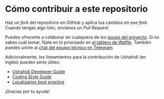 # Cómo contribuir a este repositorio

Haz un _fork_ del repositorio en GitHub y aplica tus cambios en ese _fork_. Cuando tengas algo listo, envíanos un _Pull Request_.

Puedes ofrecerte a colaborar en cualquiera de los [_issues_ del proyecto](https://github.com/desastre-ecuador/mapa.desastre.ec/issues). Si no sabes cuál tomar, fíjate en lo priorizado en [el tablero de Waffle](https://waffle.io/desastre-ecuador/mapa.desastre.ec/join). También puedes unirte al [chat del equipo técnico en Telegram](https://telegram.me/joinchat/AbmN-wcPvovTZcL0Lpr14Q).

Adicionalmente, los lineamientos para la contribución de Ushahidi (en inglés) pueden serte útiles:
  * [Ushahidi Developer Guide](https://wiki.ushahidi.com/display/WIKI/Ushahidi+v2.X+Developer+Guide)
  * [Coding Style Guide](https://wiki.ushahidi.com/display/WIKI/Coding+Style+Guide)
  * [Localization best practice](https://wiki.ushahidi.com/display/WIKI/Localization+-+dev+best+practices)

¡Gracias por tu ayuda!
